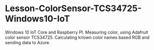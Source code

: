 # Lesson-ColorSensor-TCS34725-Windows10-IoT
Windows 10 IoT Core and Raspberry PI. Measuring color, using Adafruit color sensor TCS34725. Calculating known color names based RGB and sending data to Azure.
